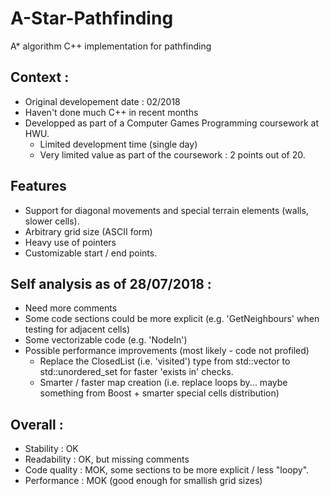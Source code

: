 # A-Star-Pathfinding
A* algorithm C++ implementation for pathfinding

## Context :
- Original developement date : 02/2018
- Haven't done much C++ in recent months
- Developped as part of a Computer Games Programming coursework at HWU.
  - Limited development time (single day)
  - Very limited value as part of the coursework : 2 points out of 20.

## Features 
- Support for diagonal movements and special terrain elements (walls, slower cells).
- Arbitrary grid size (ASCII form)
- Heavy use of pointers
- Customizable start / end points.


## Self analysis as of 28/07/2018 :
  - Need more comments
  - Some code sections could be more explicit (e.g. 'GetNeighbours' when testing for adjacent cells)
  - Some vectorizable code (e.g. 'NodeIn')
  - Possible performance improvements (most likely - code not profiled)
    - Replace the ClosedList (i.e. 'visited') type from std::vector to std::unordered_set for faster 'exists in' checks.
    - Smarter / faster map creation (i.e. replace loops by... maybe something from Boost + smarter special cells distribution)

## Overall : 
- Stability    : OK
- Readability  : OK, but missing comments
- Code quality : MOK, some sections to be more explicit / less "loopy".
- Performance  : MOK (good enough for smallish grid sizes)
